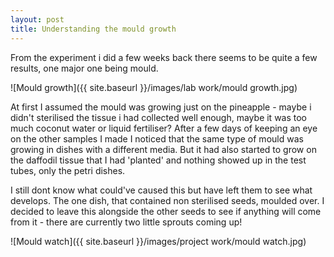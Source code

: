 ```yaml
---
layout: post
title: Understanding the mould growth
---
```


From the experiment i did a few weeks back there seems to be quite a few results, one major one being mould.

![Mould growth]({{ site.baseurl }}/images/lab work/mould growth.jpg)


At first I assumed the mould was growing just on the pineapple - maybe i didn't sterilised the tissue i had collected well enough, maybe it was too much coconut water or liquid fertiliser?
After a few days of keeping an eye on the other samples I made I noticed that the same type of mould was growing in dishes with a different media.
But it had also started to grow on the daffodil tissue that I had 'planted' and nothing showed up in the test tubes, only the petri dishes.

I still dont know what could've caused this but have left them to see what develops.
The one dish, that contained non sterilised seeds, moulded over. I decided to leave this alongside the other seeds to see if anything will come from it -  there are currently two little sprouts coming up!

![Mould watch]({{ site.baseurl }}/images/project work/mould watch.jpg)
